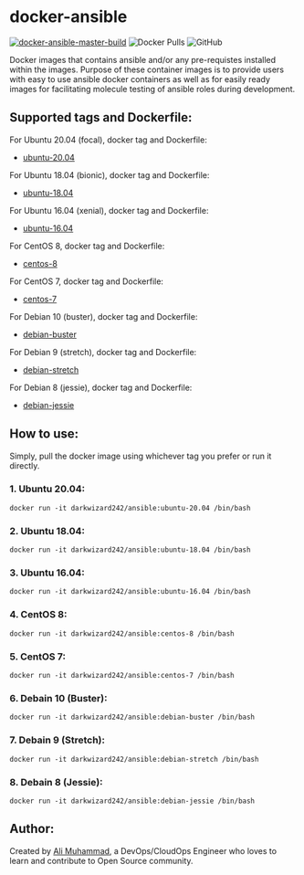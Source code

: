 # docker-ansible

[![docker-ansible-master-build](https://github.com/darkwizard242/docker-ansible/workflows/docker-ansible-master-build/badge.svg?branch=master)](https://github.com/darkwizard242/docker-ansible/actions?query=workflow%3Adocker-ansible-master-build) ![Docker Pulls](https://img.shields.io/docker/pulls/darkwizard242/ansible?color=yellow) ![GitHub](https://img.shields.io/github/license/darkwizard242/docker-ansible)

Docker images that contains ansible and/or any pre-requistes installed within the images. Purpose of these container images is to provide users with easy to use ansible docker containers as well as for easily ready images for facilitating molecule testing of ansible roles during development.

## Supported tags and Dockerfile:

For Ubuntu 20.04 (focal), docker tag and Dockerfile:

- [ubuntu-20.04](https://github.com/darkwizard242/docker-ansible/blob/master/ubuntu-20.04/Dockerfile)

For Ubuntu 18.04 (bionic), docker tag and Dockerfile:

- [ubuntu-18.04](https://github.com/darkwizard242/docker-ansible/blob/master/ubuntu-18.04/Dockerfile)

For Ubuntu 16.04 (xenial), docker tag and Dockerfile:

- [ubuntu-16.04](https://github.com/darkwizard242/docker-ansible/blob/master/ubuntu-16.04/Dockerfile)

For CentOS 8, docker tag and Dockerfile:

- [centos-8](https://github.com/darkwizard242/docker-ansible/blob/master/centos-8/Dockerfile)

For CentOS 7, docker tag and Dockerfile:

- [centos-7](https://github.com/darkwizard242/docker-ansible/blob/master/centos-7/Dockerfile)

For Debian 10 (buster), docker tag and Dockerfile:

- [debian-buster](https://github.com/darkwizard242/docker-ansible/blob/master/debian-buster/Dockerfile)

For Debian 9 (stretch), docker tag and Dockerfile:

- [debian-stretch](https://github.com/darkwizard242/docker-ansible/blob/master/debian-stretch/Dockerfile)

For Debian 8 (jessie), docker tag and Dockerfile:

- [debian-jessie](https://github.com/darkwizard242/docker-ansible/blob/master/debian-jessie/Dockerfile)

## How to use:

Simply, pull the docker image using whichever tag you prefer or run it directly.

### 1\. Ubuntu 20.04:

```shell
docker run -it darkwizard242/ansible:ubuntu-20.04 /bin/bash
```

### 2\. Ubuntu 18.04:

```shell
docker run -it darkwizard242/ansible:ubuntu-18.04 /bin/bash
```

### 3\. Ubuntu 16.04:

```shell
docker run -it darkwizard242/ansible:ubuntu-16.04 /bin/bash
```

### 4\. CentOS 8:

```shell
docker run -it darkwizard242/ansible:centos-8 /bin/bash
```

### 5\. CentOS 7:

```shell
docker run -it darkwizard242/ansible:centos-7 /bin/bash
```

### 6\. Debain 10 (Buster):

```shell
docker run -it darkwizard242/ansible:debian-buster /bin/bash
```

### 7\. Debain 9 (Stretch):

```shell
docker run -it darkwizard242/ansible:debian-stretch /bin/bash
```

### 8\. Debain 8 (Jessie):

```shell
docker run -it darkwizard242/ansible:debian-jessie /bin/bash
```

## Author:

Created by [Ali Muhammad](https://www.alimuhammad.dev/), a DevOps/CloudOps Engineer who loves to learn and contribute to Open Source community.
